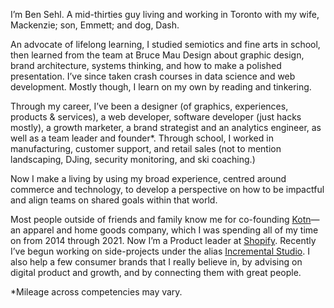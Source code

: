 I’m Ben Sehl. A mid-thirties guy living and working in Toronto with my wife, Mackenzie; son, Emmett; and dog, Dash. 

An advocate of lifelong learning, I studied semiotics and fine arts in school, then learned from the team at Bruce Mau Design about graphic design, brand architecture, systems thinking, and how to make a polished presentation. I’ve since taken crash courses in data science and web development. Mostly though, I learn on my own by reading and tinkering. 

Through my career, I’ve been a designer (of graphics, experiences, products & services), a web developer, software developer (just hacks mostly), a growth marketer, a brand strategist and an analytics engineer, as well as a team leader and founder*. Through school, I worked in manufacturing, customer support, and retail sales (not to mention landscaping, DJing, security monitoring, and ski coaching.)

Now I make a living by using my broad experience, centred around commerce and technology, to develop a perspective on how to be impactful and align teams on shared goals within that world.

Most people outside of friends and family know me for co-founding [Kotn](https://github.com/kotn)—an apparel and home goods company, which I was spending all of my time on from 2014 through 2021. Now I’m a Product leader at [Shopify](https://github.com/Shopify). Recently I’ve begun working on side-projects under the alias [Incremental Studio](https://github.com/incremental-studio). I also help a few consumer brands that I really believe in, by advising on digital product and growth, and by connecting them with great people. 

*Mileage across competencies may vary.
